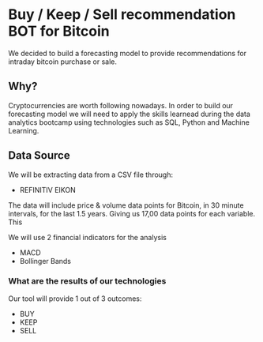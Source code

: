 # Buy / Keep / Sell recommendation BOT for Bitcoin

We decided to build a forecasting model to provide recommendations for intraday bitcoin purchase or sale.

## Why?
Cryptocurrencies are worth following nowadays. In order to build our forecasting model we will need to apply the skills learnead during the data analytics bootcamp using technologies such as SQL, Python and Machine Learning. 

## Data Source
We will be extracting data from a CSV file through:
- REFINITIV EIKON

The data will include price & volume data points for Bitcoin, in 30 minute intervals, for the last 1.5 years. Giving us 17,00 data points for each variable. This

We will use 2 financial indicators for the analysis
- MACD
- Bollinger Bands

### What are the results of our technologies
Our tool will provide 1 out of 3 outcomes:
- BUY
- KEEP
- SELL